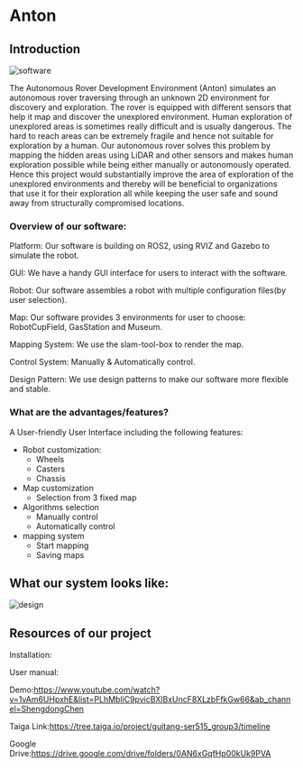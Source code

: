 # Anton

## Introduction
![software](https://user-images.githubusercontent.com/89811597/163657893-6e2dd8bc-761b-48b7-b6fc-acc3bdb44d29.png)

The Autonomous Rover Development Environment (Anton) simulates an autonomous rover traversing through an unknown 2D environment for discovery and exploration. The rover is equipped with different sensors that help it map and discover the unexplored environment. Human exploration of unexplored areas is sometimes really difficult and is usually dangerous. The hard to reach areas can be extremely fragile and hence not suitable for exploration by a human. Our autonomous rover solves this problem by mapping the hidden areas using LiDAR and other sensors and makes human exploration possible while being either manually or autonomously operated. Hence this project would substantially improve the area of exploration of the unexplored environments and thereby will be beneficial to organizations that use it for their exploration all while keeping the user safe and sound away from structurally compromised locations.

### Overview of our software:
Platform: Our software is building on ROS2, using RVIZ and Gazebo to simulate the robot.

GUI: We have a handy GUI interface for users to interact with the software.

Robot: Our software assembles a robot with multiple configuration files(by user selection).

Map: Our software provides 3 environments for user to choose: RobotCupField, GasStation and Museum.

Mapping System: We use the slam-tool-box to render the map.

Control System: Manually & Automatically control.

Design Pattern: We use design patterns to make our software more flexible and stable.
### What are the advantages/features?
A User-friendly User Interface including the following features: 

- Robot customization:
  - Wheels
  - Casters
  - Chassis
- Map customization
  - Selection from 3 fixed map
- Algorithms selection
  - Manually control
  - Automatically control 
- mapping system
  - Start mapping
  - Saving maps

## What our system looks like:

![design](https://user-images.githubusercontent.com/89811597/163655268-fcc63942-5e20-4d38-af66-1957812b17e3.png)

## Resources of our project

Installation:

User manual:

Demo:https://www.youtube.com/watch?v=1vAm6UHpxhE&list=PLhMbliC9pvicBXlBxUncF8XLzbFfkGw66&ab_channel=ShengdongChen

Taiga Link:https://tree.taiga.io/project/guitang-ser515_group3/timeline

Google Drive:https://drive.google.com/drive/folders/0AN6xGqfHp00kUk9PVA

